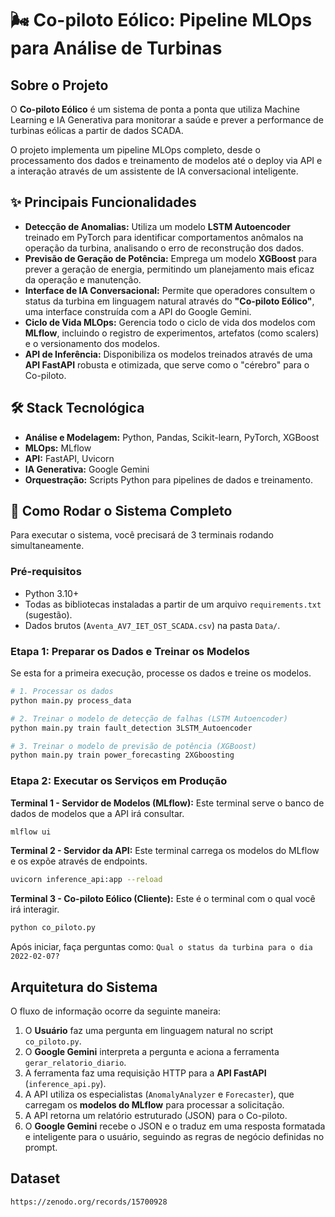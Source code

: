 # 🌬️ Co-piloto Eólico: Pipeline MLOps para Análise de Turbinas

## Sobre o Projeto

O **Co-piloto Eólico** é um sistema de ponta a ponta que utiliza Machine Learning e IA Generativa para monitorar a saúde e prever a performance de turbinas eólicas a partir de dados SCADA.

O projeto implementa um pipeline MLOps completo, desde o processamento dos dados e treinamento de modelos até o deploy via API e a interação através de um assistente de IA conversacional inteligente.

## ✨ Principais Funcionalidades

* **Detecção de Anomalias:** Utiliza um modelo **LSTM Autoencoder** treinado em PyTorch para identificar comportamentos anômalos na operação da turbina, analisando o erro de reconstrução dos dados.
* **Previsão de Geração de Potência:** Emprega um modelo **XGBoost** para prever a geração de energia, permitindo um planejamento mais eficaz da operação e manutenção.
* **Interface de IA Conversacional:** Permite que operadores consultem o status da turbina em linguagem natural através do **"Co-piloto Eólico"**, uma interface construída com a API do Google Gemini.
* **Ciclo de Vida MLOps:** Gerencia todo o ciclo de vida dos modelos com **MLflow**, incluindo o registro de experimentos, artefatos (como scalers) e o versionamento dos modelos.
* **API de Inferência:** Disponibiliza os modelos treinados através de uma **API FastAPI** robusta e otimizada, que serve como o "cérebro" para o Co-piloto.

## 🛠️ Stack Tecnológica

* **Análise e Modelagem:** Python, Pandas, Scikit-learn, PyTorch, XGBoost
* **MLOps:** MLflow
* **API:** FastAPI, Uvicorn
* **IA Generativa:** Google Gemini
* **Orquestração:** Scripts Python para pipelines de dados e treinamento.

## 🚀 Como Rodar o Sistema Completo

Para executar o sistema, você precisará de 3 terminais rodando simultaneamente.

### Pré-requisitos
- Python 3.10+
- Todas as bibliotecas instaladas a partir de um arquivo `requirements.txt` (sugestão).
- Dados brutos (`Aventa_AV7_IET_OST_SCADA.csv`) na pasta `Data/`.

### Etapa 1: Preparar os Dados e Treinar os Modelos

Se esta for a primeira execução, processe os dados e treine os modelos.

```bash
# 1. Processar os dados
python main.py process_data

# 2. Treinar o modelo de detecção de falhas (LSTM Autoencoder)
python main.py train fault_detection 3LSTM_Autoencoder

# 3. Treinar o modelo de previsão de potência (XGBoost)
python main.py train power_forecasting 2XGboosting
```

### Etapa 2: Executar os Serviços em Produção

**Terminal 1 - Servidor de Modelos (MLflow):**
Este terminal serve o banco de dados de modelos que a API irá consultar.
```bash
mlflow ui
```

**Terminal 2 - Servidor da API:**
Este terminal carrega os modelos do MLflow e os expõe através de endpoints.
```bash
uvicorn inference_api:app --reload
```

**Terminal 3 - Co-piloto Eólico (Cliente):**
Este é o terminal com o qual você irá interagir.
```bash
python co_piloto.py
```

Após iniciar, faça perguntas como: `Qual o status da turbina para o dia 2022-02-07?`

## Arquitetura do Sistema

O fluxo de informação ocorre da seguinte maneira:

1.  O **Usuário** faz uma pergunta em linguagem natural no script `co_piloto.py`.
2.  O **Google Gemini** interpreta a pergunta e aciona a ferramenta `gerar_relatorio_diario`.
3.  A ferramenta faz uma requisição HTTP para a **API FastAPI** (`inference_api.py`).
4.  A API utiliza os especialistas (`AnomalyAnalyzer` e `Forecaster`), que carregam os **modelos do MLflow** para processar a solicitação.
5.  A API retorna um relatório estruturado (JSON) para o Co-piloto.
6.  O **Google Gemini** recebe o JSON e o traduz em uma resposta formatada e inteligente para o usuário, seguindo as regras de negócio definidas no prompt.

## Dataset
```bash
https://zenodo.org/records/15700928
```
